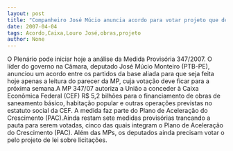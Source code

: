 ```yaml
---
layout: post
title: "Companheiro José Múcio anuncia acordo para votar projeto que destina R$ 5 bilhões em obras pela Caixa"
date: 2007-04-04
tags: Acordo,Caixa,Louro José,obras,projeto
author: None
---
```

O Plenário pode iniciar hoje a análise da Medida Provisória 347/2007. 
O líder do governo na Câmara, deputado José Múcio Monteiro (PTB-PE), anunciou um acordo entre os partidos da base aliada para que seja feita hoje apenas a leitura do parecer da MP, cuja votação deve ficar para a próxima semana.A MP 347/07 autoriza a União a conceder à Caixa Econômica Federal (CEF) R$ 5,2 bilhões para o financiamento de obras de saneamento básico, habitação popular e outras operações previstas no estatuto social da CEF. 
A medida faz parte do Plano de Aceleração do Crescimento (PAC).Ainda restam sete medidas provisórias trancando a pauta para serem votadas, cinco das quais integram o Plano de Aceleração do Crescimento (PAC). Além das MPs, os deputados ainda precisam votar o pelo projeto de lei sobre licitações. 